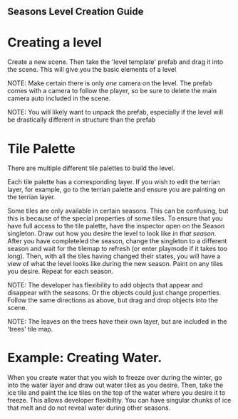 ## Seasons Level Creation Guide

# Creating a level
Create a new scene. Then take the 'level template' prefab and drag it into the scene. This will give you the basic elements of a level

NOTE: Make certain there is only *one* camera on the level. The prefab comes with a camera to follow the player, so be sure to delete the main camera auto included in the scene.

NOTE: You will likely want to unpack the prefab, especially if the level will be drastically different in structure than the prefab

# Tile Palette
There are multiple different tile palettes to build the level. 

Each tile palette has a corresponding layer. If you wish to edit the terrian layer, for example, go to the terrian palette and ensure you are painting on the terrian layer. 

Some tiles are only available in certain seasons. This can be confusing, but this is because of the special properties of some tiles. To ensure that you have full access to the tile palette, have the inspector open on the Season singleton. Draw out how you desire the level to look like *in that season.* After you have completeled the season, change the singleton to a different season and wait for the tilemap to refresh (or enter playmode if it takes too long). Then, with all the tiles having changed their states, you will have a view of what the level looks like during the new season. Paint on any tiles you desire. Repeat for each season.

NOTE: The developer has flexibility to add objects that appear and disappear with the seasons. Or the objects could just change properties. Follow the same directions as above, but drag and drop objects into the scene. 

NOTE: The leaves on the trees have their own layer, but are included in the 'trees' tile map. 

# Example: Creating Water. 
When you create water that you wish to freeze over during the winter, go into the water layer and draw out water tiles as you desire. Then, take the ice tile and paint the ice tiles on the top of the water where you desire it to freeze. This allows developer flexibiltiy. You can have singular chunks of ice that melt and do not reveal water during other seasons. 